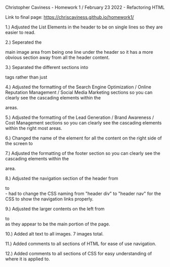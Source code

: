 Christopher Caviness - Homework 1 / February 23 2022 - Refactoring HTML

Link to final page: https://chriscaviness.github.io/homework1/

1.) Adjusted the List Elements in the header to be on single lines so they are easier to read.

2.) Seperated the <div class="hero"> main image area from being one line under the header so it has a more obvious section away from all the header content.

3.) Separated the different sections into <section> tags rather than just <div>

4.) Adjusted the formatting of the Search Engine Optimization / Online Reputation Management / Social Media Marketing sections so you can clearly see the cascading elements within the <div> areas.

5.) Adjusted the formatting of the Lead Generation / Brand Awareness / Cost Management sections so you can clearly see the cascading elements within the right most areas.

6.) Changed the name of the element for all the content on the right side of the screen to <aside>

7.) Adjusted the formatting of the footer section so you can clearly see the cascading elements within the <footer> area.

8.) Adjusted the navigation section of the header from <div> to <nav>
    - had to change the CSS naming from "header div" to "header nav" for the CSS to show the navigation links properly. 

9.) Adjusted the larger contents on the left from <div> to <main> as they appear to be the main portion of the page.

10.) Added alt text to all images. 7 images total.

11.) Added comments to all sections of HTML for ease of use navigation.

12.) Added comments to all sections of CSS for easy understanding of where it is applied to.